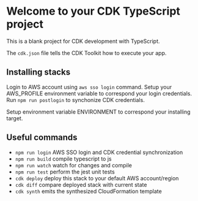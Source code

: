 # Welcome to your CDK TypeScript project

This is a blank project for CDK development with TypeScript.

The `cdk.json` file tells the CDK Toolkit how to execute your app.

## Installing stacks

Login to AWS account using `aws sso login` command. Setup your AWS_PROFILE environment variable to correspond your login credentials.
Run `npm run postlogin` to synchonize CDK credentials.

Setup environment variable ENVIRONMENT to correspond your installing target.
## Useful commands

* `npm run login`   AWS SSO login and CDK credential synchronization
* `npm run build`   compile typescript to js
* `npm run watch`   watch for changes and compile
* `npm run test`    perform the jest unit tests
* `cdk deploy`      deploy this stack to your default AWS account/region
* `cdk diff`        compare deployed stack with current state
* `cdk synth`       emits the synthesized CloudFormation template
